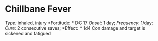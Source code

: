 ﻿---
name: Chillbane Fever
type: inhaled, injury
fortitude: DC 17
onset: 1 day
frequency: 1/day
effect:
  "1d4 Con damage and target is sickened and fatigued"
cure: 2 consecutive saves
---

# Chillbane Fever
 *Type:* inhaled, injury
*Fortitude: * DC 17 *Onset:* 1 day; *Frequency*: 1/day; *Cure:* 2 consecutive saves;
*Effect: * 1d4 Con damage and target is sickened and fatigued